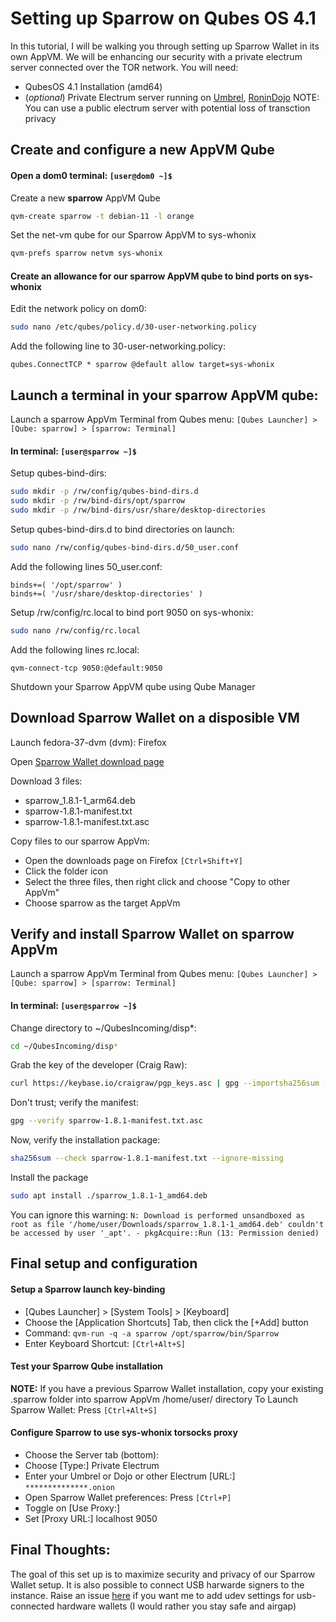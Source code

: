 # Setting up Sparrow on Qubes OS 4.1
In this tutorial, I will be walking you through setting up Sparrow Wallet in its own AppVM. We will be enhancing our security with a private electrum server connected over the TOR network.
You will need:
+ QubesOS 4.1 Installation (amd64)
+ (*optional*) Private Electrum server running on [Umbrel](https://umbrel.com), [RoninDojo](https://ronindojo.io)
  NOTE: You can use a public electrum server with potential loss of transction privacy

## Create and configure a new AppVM Qube
#### Open a dom0 terminal: ```[user@dom0 ~]$```
Create a new **sparrow** AppVM Qube
```bash
qvm-create sparrow -t debian-11 -l orange
```

Set the net-vm qube for our Sparrow AppVM to sys-whonix
```bash
qvm-prefs sparrow netvm sys-whonix
```

#### Create an allowance for our sparrow AppVM qube to bind ports on sys-whonix
Edit the network policy on dom0:
```bash
sudo nano /etc/qubes/policy.d/30-user-networking.policy
```

Add the following line to 30-user-networking.policy:
```nano
qubes.ConnectTCP * sparrow @default allow target=sys-whonix
```

## Launch a terminal in your sparrow AppVM qube:
Launch a sparrow AppVm Terminal from Qubes menu: ```[Qubes Launcher] > [Qube: sparrow] > [sparrow: Terminal]```

#### In terminal: ```[user@sparrow ~]$```
Setup qubes-bind-dirs:
```bash
sudo mkdir -p /rw/config/qubes-bind-dirs.d
sudo mkdir -p /rw/bind-dirs/opt/sparrow
sudo mkdir -p /rw/bind-dirs/usr/share/desktop-directories
```

Setup qubes-bind-dirs.d to bind directories on launch:
```bash
sudo nano /rw/config/qubes-bind-dirs.d/50_user.conf
```

Add the following lines 50_user.conf:
```nano
binds+=( '/opt/sparrow' )
binds+=( '/usr/share/desktop-directories' )
```

Setup /rw/config/rc.local to bind port 9050 on sys-whonix:
```bash
sudo nano /rw/config/rc.local
```

Add the following lines rc.local:
```nano
qvm-connect-tcp 9050:@default:9050
```
Shutdown your Sparrow AppVM qube using Qube Manager

## Download Sparrow Wallet on a disposible VM
Launch fedora-37-dvm (dvm): Firefox

Open [Sparrow Wallet download page](https://sparrowwallet.com/download)

Download 3 files:
+ sparrow_1.8.1-1_arm64.deb
+ sparrow-1.8.1-manifest.txt
+ sparrow-1.8.1-manifest.txt.asc

Copy files to our sparrow AppVm:
+ Open the downloads page on Firefox ```[Ctrl+Shift+Y]```
+ Click the folder icon
+ Select the three files, then right click and choose "Copy to other AppVm"
+ Choose sparrow as the target AppVm

## Verify and install Sparrow Wallet on sparrow AppVm
Launch a sparrow AppVm Terminal from Qubes menu: ```[Qubes Launcher] > [Qube: sparrow] > [sparrow: Terminal]```

#### In terminal: ```[user@sparrow ~]$```
Change directory to ~/QubesIncoming/disp*:
```bash
cd ~/QubesIncoming/disp*
```

Grab the key of the developer (Craig Raw):
```bash
curl https://keybase.io/craigraw/pgp_keys.asc | gpg --importsha256sum --check sparrow-1.8.1-manifest.txt --ignore-missing
```

Don't trust; verify the manifest:
```bash
gpg --verify sparrow-1.8.1-manifest.txt.asc
```

Now, verify the installation package:
```bash
sha256sum --check sparrow-1.8.1-manifest.txt --ignore-missing
```

Install the package
```bash
sudo apt install ./sparrow_1.8.1-1_amd64.deb
```

You can ignore this warning:
```N: Download is performed unsandboxed as root as file '/home/user/Downloads/sparrow_1.8.1-1_amd64.deb' couldn't be accessed by user '_apt'. - pkgAcquire::Run (13: Permission denied)```

## Final setup and configuration

#### Setup a Sparrow launch key-binding
+ [Qubes Launcher] > [System Tools] > [Keyboard]
+ Choose the [Application Shortcuts] Tab, then click the [+Add] button
+ Command: ```qvm-run -q -a sparrow /opt/sparrow/bin/Sparrow```
+ Enter Keyboard Shortcut: ```[Ctrl+Alt+S]```

#### Test your Sparrow Qube installation
**NOTE:** If you have a previous Sparrow Wallet installation, copy your existing .sparrow folder into sparrow AppVm /home/user/ directory
To Launch Sparrow Wallet: Press ```[Ctrl+Alt+S]```

#### Configure Sparrow to use sys-whonix torsocks proxy
+ Choose the Server tab (bottom):
+ Choose [Type:] Private Electrum
+ Enter your Umbrel or Dojo or other Electrum [URL:] ```**************.onion```
+ Open Sparrow Wallet preferences: Press ```[Ctrl+P]```
+ Toggle on [Use Proxy:]
+ Set [Proxy URL:] localhost   9050

## Final Thoughts:
The goal of this set up is to maximize security and privacy of our Sparrow Wallet setup. It is also possible to connect USB harwarde signers to the instance. Raise an issue [here](https://github.com/pvorangecrush/nostr-pages/) if you want me to add udev settings for usb-connected hardware wallets (I would rather you stay safe and airgap)
